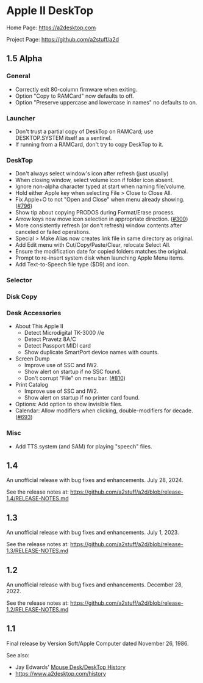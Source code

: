 # Apple II DeskTop

Home Page: https://a2desktop.com

Project Page: https://github.com/a2stuff/a2d

## 1.5 Alpha

### General

* Correctly exit 80-column firmware when exiting.
* Option "Copy to RAMCard" now defaults to off.
* Option "Preserve uppercase and lowercase in names" no defaults to on.

### Launcher

* Don't trust a partial copy of DeskTop on RAMCard; use DESKTOP.SYSTEM itself as a sentinel.
* If running from a RAMCard, don't try to copy DeskTop to it.

### DeskTop

* Don't always select window's icon after refresh (just usually)
* When closing window, select volume icon if folder icon absent.
* Ignore non-alpha character typed at start when naming file/volume.
* Hold either Apple key when selecting File > Close to Close All.
* Fix Apple+O to not "Open and Close" when menu already showing. ([#796](https://github.com/a2stuff/a2d/issues/796))
* Show tip about copying PRODOS during Format/Erase process.
* Arrow keys now move icon selection in appropriate direction. ([#300](https://github.com/a2stuff/a2d/issues/300))
* More consistently refresh (or don't refresh) window contents after canceled or failed operations.
* Special > Make Alias now creates link file in same directory as original.
* Add Edit menu with Cut/Copy/Paste/Clear, relocate Select All.
* Ensure the modification date for copied folders matches the original.
* Prompt to re-insert system disk when launching Apple Menu items.
* Add Text-to-Speech file type ($D9) and icon.

### Selector

### Disk Copy

### Desk Accessories

* About This Apple II
  * Detect Microdigital TK-3000 //e
  * Detect Pravetz 8A/C
  * Detect Passport MIDI card
  * Show duplicate SmartPort device names with counts.
* Screen Dump
  * Improve use of SSC and IW2.
  * Show alert on startup if no SSC found.
  * Don't corrupt "File" on menu bar. ([#810](https://github.com/a2stuff/a2d/issues/810))
* Print Catalog
  * Improve use of SSC and IW2.
  * Show alert on startup if no printer card found.
* Options: Add option to show invisible files.
* Calendar: Allow modifiers when clicking, double-modifiers for decade. ([#693](https://github.com/a2stuff/a2d/issues/693))

### Misc

* Add TTS.system (and SAM) for playing "speech" files.

## 1.4

An unofficial release with bug fixes and enhancements. July 28, 2024.

See the release notes at:
https://github.com/a2stuff/a2d/blob/release-1.4/RELEASE-NOTES.md

## 1.3

An unofficial release with bug fixes and enhancements. July 1, 2023.

See the release notes at:
https://github.com/a2stuff/a2d/blob/release-1.3/RELEASE-NOTES.md

## 1.2

An unofficial release with bug fixes and enhancements. December 28, 2022.

See the release notes at:
https://github.com/a2stuff/a2d/blob/release-1.2/RELEASE-NOTES.md

## 1.1

Final release by Version Soft/Apple Computer dated November 26, 1986.

See also:

* Jay Edwards' [Mouse Desk/DeskTop History](https://mirrors.apple2.org.za/ground.icaen.uiowa.edu/MiscInfo/Misc/mousedesk.info)
* https://www.a2desktop.com/history
